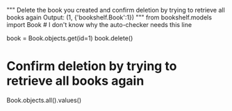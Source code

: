 """
Delete the book you created and confirm deletion by trying to retrieve all books again
Output: (1, {'bookshelf.Book':1})
"""
from bookshelf.models import Book # I don't know why the auto-checker needs this line


book = Book.objects.get(id=1)
book.delete()

# Confirm deletion by trying to retrieve all books again

Book.objects.all().values()
